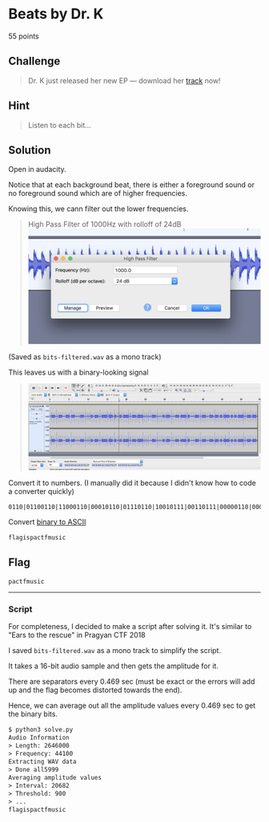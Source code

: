 # Beats by Dr. K
55 points

## Challenge 
> Dr. K just released her new EP — download her [track](bits.675c46a10049.wav) now!

## Hint
> Listen to each bit…

## Solution

Open in audacity.

Notice that at each background beat, there is either a foreground sound or no foreground sound which are of higher frequencies.

Knowing this, we cann filter out the lower frequencies.

> High Pass Filter of 1000Hz with rolloff of 24dB
> ![ss1.png](ss1.png)

(Saved as `bits-filtered.wav` as a mono track)

This leaves us with a binary-looking signal

> ![ss2.png](ss2.png)

Convert it to numbers. (I manually did it because I didn't know how to code a converter quickly)

	0110|01100110|11000110|00010110|01110110|10010111|00110111|00000110|00010110|00110111|01000110|01100110|11010111|01010111|00110110|10010110|0011

Convert [binary to ASCII](https://www.rapidtables.com/convert/number/binary-to-ascii.html)

	flagispactfmusic

## Flag

	pactfmusic

---

### Script

For completeness, I decided to make a script after solving it. 
It's similar to "Ears to the rescue" in Pragyan CTF 2018

I saved `bits-filtered.wav` as a mono track to simplify the script.

It takes a 16-bit audio sample and then gets the amplitude for it.

There are separators every 0.469 sec (must be exact or the errors will add up and the flag becomes distorted towards the end).

Hence, we can average out all the amplitude values every 0.469 sec to get the binary bits.

	$ python3 solve.py 
	Audio Information
	> Length: 2646000
	> Frequency: 44100
	Extracting WAV data
	> Done all5999
	Averaging amplitude values
	> Interval: 20682
	> Threshold: 900
	> ...
	flagispactfmusic
